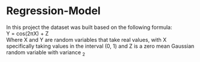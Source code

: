 # Regression-Model
In this project the dataset was built based on the following formula: <br />
Y = cos(2πX) + Z <br />
Where X and Y are random variables that take real values, with X specifically taking values in the interval (0, 1) and Z is a zero mean Gaussian random variable with variance <sub> 2 </sub>


